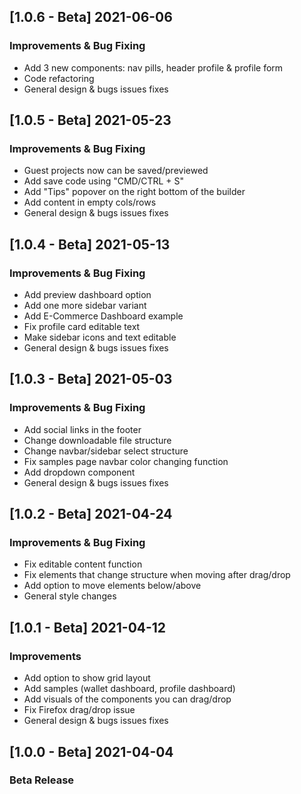 ## [1.0.6 - Beta] 2021-06-06
### Improvements & Bug Fixing
- Add 3 new components: nav pills, header profile & profile form
- Code refactoring
- General design & bugs issues fixes

## [1.0.5 - Beta] 2021-05-23
### Improvements & Bug Fixing
- Guest projects now can be saved/previewed
- Add save code using "CMD/CTRL + S"
- Add "Tips" popover on the right bottom of the builder
- Add content in empty cols/rows
- General design & bugs issues fixes

## [1.0.4 - Beta] 2021-05-13
### Improvements & Bug Fixing
- Add preview dashboard option
- Add one more sidebar variant
- Add E-Commerce Dashboard example
- Fix profile card editable text
- Make sidebar icons and text editable
- General design & bugs issues fixes

## [1.0.3 - Beta] 2021-05-03
### Improvements & Bug Fixing
- Add social links in the footer
- Change downloadable file structure
- Change navbar/sidebar select structure
- Fix samples page navbar color changing function
- Add dropdown component
- General design & bugs issues fixes

## [1.0.2 - Beta] 2021-04-24
### Improvements & Bug Fixing
- Fix editable content function
- Fix elements that change structure when moving after drag/drop
- Add option to move elements below/above
- General style changes

## [1.0.1 - Beta] 2021-04-12
### Improvements
- Add option to show grid layout
- Add samples (wallet dashboard, profile dashboard)
- Add visuals of the components you can drag/drop
- Fix Firefox drag/drop issue
- General design & bugs issues fixes

## [1.0.0 - Beta] 2021-04-04
### Beta Release

